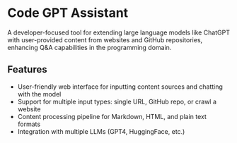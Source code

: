 # Code GPT Assistant

A developer-focused tool for extending large language models like ChatGPT with user-provided content from websites and GitHub repositories, enhancing Q&A capabilities in the programming domain.

## Features

- User-friendly web interface for inputting content sources and chatting with the model
- Support for multiple input types: single URL, GitHub repo, or crawl a website
- Content processing pipeline for Markdown, HTML, and plain text formats
- Integration with multiple LLMs (GPT4, HuggingFace, etc.)

